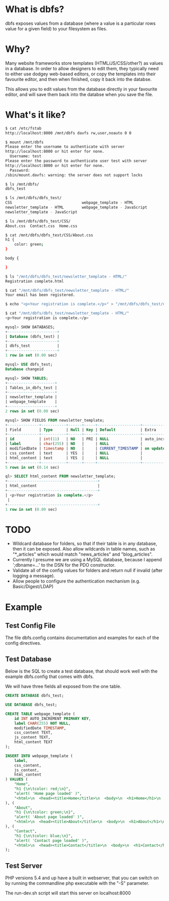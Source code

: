 # What is dbfs?

dbfs exposes values from a database (where a value is a particular rows value for a given field) to your filesystem as files.

# Why?

Many website frameworks store templates (HTML/JS/CSS/other?) as values in a database. In order to allow designers to edit them, they typically need to either use dodgey web-based editors, or copy the templates into their favourite editor, and then when finished, copy it back into the databse.

This allows you to edit values from the database directly in your favourite editor, and will save them back into the databse when you save the file.

# What's it like?

```bash
$ cat /etc/fstab
http://localhost:8000 /mnt/dbfs davfs rw,user,noauto 0 0

$ mount /mnt/dbfs
Please enter the username to authenticate with server
http://localhost:8000 or hit enter for none.
  Username: test
Please enter the password to authenticate user test with server
http://localhost:8000 or hit enter for none.
  Password:  
/sbin/mount.davfs: warning: the server does not support locks

$ ls /mnt/dbfs/
dbfs_test

$ ls /mnt/dbfs/dbfs_test/
CSS                               webpage_template - HTML
newsletter_template - HTML        webpage_template - JavaScript
newsletter_template - JavaScript

$ ls /mnt/dbfs/dbfs_test/CSS/
About.css  Contact.css  Home.css

$ cat /mnt/dbfs/dbfs_test/CSS/About.css
h1 {
	color: green;
}

body {

}

$ ls "/mnt/dbfs/dbfs_test/newsletter_template - HTML/"
Registration complete.html

$ cat "/mnt/dbfs/dbfs_test/newsletter_template - HTML/"
Your email has been registered.

$ echo "<p>Your registration is complete.</p>" > "/mnt/dbfs/dbfs_test/newsletter_template - HTML/"

$ cat "/mnt/dbfs/dbfs_test/newsletter_template - HTML/"
<p>Your registration is complete.</p>
```

```sql
mysql> SHOW DATABASES;
+----------------------+
| Database (dbfs_test) |
+----------------------+
| dbfs_test            |
+----------------------+
1 row in set (0.00 sec)

mysql> USE dbfs_test;
Database changeid

mysql> SHOW TABLES;
+---------------------+
| Tables_in_dbfs_test |
+---------------------+
| newsletter_template |
| webpage_template    |
+---------------------+
2 rows in set (0.00 sec)

mysql> SHOW FIELDS FROM newsletter_template;
+--------------+-----------+------+-----+-------------------+-----------------------------+
| Field        | Type      | Null | Key | Default           | Extra                       |
+--------------+-----------+------+-----+-------------------+-----------------------------+
| id           | int(11)   | NO   | PRI | NULL              | auto_increment              |
| label        | char(255) | NO   |     | NULL              |                             |
| modifiedDate | timestamp | NO   |     | CURRENT_TIMESTAMP | on update CURRENT_TIMESTAMP |
| css_content  | text      | YES  |     | NULL              |                             |
| html_content | text      | YES  |     | NULL              |                             |
+--------------+-----------+------+-----+-------------------+-----------------------------+
5 rows in set (0.14 sec)

ql> SELECT html_content FROM newsletter_template;
+----------------------------------------+
| html_content                           |
+----------------------------------------+
| <p>Your registration is complete.</p>
 |
+----------------------------------------+
1 row in set (0.00 sec)
```

# TODO

* Wildcard database for folders, so that if their table is in any database, then it can be exposed. Also allow wildcards in table names, such as "*_articles" which would match "news_articles" and "blog_articles".
* Currently I presume we are using a MySQL database, because I append ';dbname=...' to the DSN for the PDO constructor.
* Validate all of the config values for folders and return null if invalid (after logging a message).
* Allow people to configure the authentication mechanism (e.g. Basic/Digest/LDAP)

# Example

## Test Config File

The file dbfs.config contains documentation and examples for each of the config directives.

## Test Database

Below is the SQL to create a test database, that should work well with the example dbfs.config that comes with dbfs.

We will have three fields all exposed from the one table. 

```SQL
CREATE DATABASE dbfs_test;

USE DATABASE dbfs_test;

CREATE TABLE webpage_template (
	id INT AUTO_INCREMENT PRIMARY KEY,
	label CHAR(255) NOT NULL,
	modifiedDate TIMESTAMP,
	css_content TEXT,
	js_content TEXT,
	html_content TEXT
);

INSERT INTO webpage_template ( 
	label, 
	css_content, 
	js_content, 
	html_content 
) VALUES ( 
	"Home",
	"h1 {\n\tcolor: red;\n}",
	"alert( 'Home page loaded' )",
	"<html>\n  <head><title>Home</title>\n  <body>\n  <h1>Home</h1>\n  </body>\n</html>"
), (
	"About",
	"h1 {\n\tcolor: green;\n}",
	"alert( 'About page loaded' )",
	"<html>\n  <head><title>About</title>\n  <body>\n  <h1>About</h1>\n  </body>\n</html>"
), (
	"Contact",
	"h1 {\n\tcolor: blue;\n}",
	"alert( 'Contact page loaded' )",
	"<html>\n  <head><title>Contact</title>\n  <body>\n  <h1>Contact</h1>\n  </body>\n</html>"
);
```

## Test Server

PHP versions 5.4 and up have a built in webserver, that you can switch on by running the commandline php executable with the "-S" parameter.

The run-dev.sh script will start this server on localhost:8000
